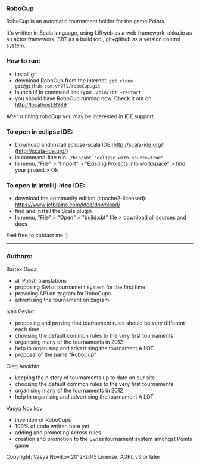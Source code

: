 ### RoboCup

RoboCup is an automatic tournament holder for the game Points.

It's written in Scala language, using Liftweb as a web framework,
akka.io as an actor framework, SBT as a build tool,
git+github as a version control system.

### How to run:

* install git
* download RoboCup from the internet:  `git clone git@github.com:vn971/roboCup.git`
* launch it! In command line type  `./bin/sbt ~reStart`
* you should have RoboCup running now. Check it out on [http://localhost:8989](http://localhost:8989)

After running roboCup you may be interested in IDE support.

### To open in eclipse IDE:

* Download and install eclipse-scala IDE [http://scala-ide.org/](http://scala-ide.org/)
* In command-line run  `./bin/sbt "eclipse with-source=true"`
* In menu, "File" > "Import" > "Existing Projects into workspace" > find your project > Ok

### To open in intellij-idea IDE:

* download the community edition (apache2-licensed): https://www.jetbrains.com/idea/download/
* find and install the Scala plugin
* In menu, "File" > "Open" > "build.sbt" file > download all sources and docs

Feel free to contact me.:)


-----

### Authors:

Bartek Duda:

* all Polish translations
* proposing Swiss tournament system for the first time
* providing API on zagram for RoboCups
* advertising the tournament on zagram.

Ivan Geyko:

* proposing and proving that tournament rules should be very different each time
* choosing the default common rules to the very first tournaments
* organising many of the tournaments in 2012
* help in organising and advertising the tournament A LOT
* proposal of the name "RoboCup"

Oleg Anokhin:

* keeping the history of tournaments up to date on our site
* choosing the default common rules to the very first tournaments
* organising many of the tournaments in 2012
* help in organising and advertising the tournament A LOT

Vasya Novikov:

* invention of RoboCups
* 100% of code written here yet
* adding and promoting 4cross rules
* creation and promotion fo the Swiss tournament system amongst Points game


Copyright: Vasya Novikov 2012-2015
License: AGPL v3 or later
